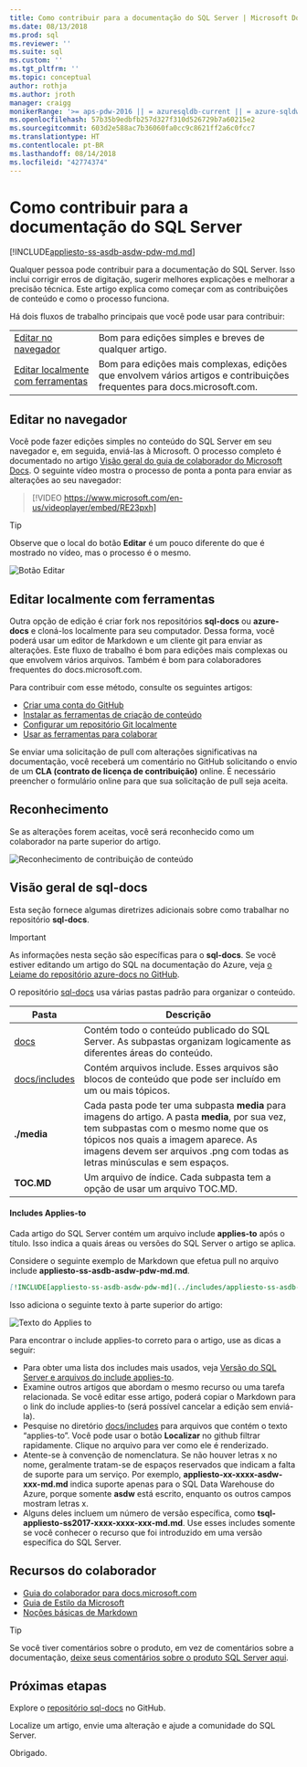```yaml
---
title: Como contribuir para a documentação do SQL Server | Microsoft Docs
ms.date: 08/13/2018
ms.prod: sql
ms.reviewer: ''
ms.suite: sql
ms.custom: ''
ms.tgt_pltfrm: ''
ms.topic: conceptual
author: rothja
ms.author: jroth
manager: craigg
monikerRange: '>= aps-pdw-2016 || = azuresqldb-current || = azure-sqldw-latest || >= sql-server-2016 || >= sql-server-linux-2017 || = sqlallproducts-allversions'
ms.openlocfilehash: 57b35b9edbfb257d327f310d526729b7a60215e2
ms.sourcegitcommit: 603d2e588ac7b36060fa0cc9c8621ff2a6c0fcc7
ms.translationtype: HT
ms.contentlocale: pt-BR
ms.lasthandoff: 08/14/2018
ms.locfileid: "42774374"
---
```

# <a name="how-to-contribute-to-sql-server-documentation"></a>Como contribuir para a documentação do SQL Server

[!INCLUDE[appliesto-ss-asdb-asdw-pdw-md.md](../includes/appliesto-ss-asdb-asdw-pdw-md.md)]

Qualquer pessoa pode contribuir para a documentação do SQL Server. Isso inclui corrigir erros de digitação, sugerir melhores explicações e melhorar a precisão técnica. Este artigo explica como começar com as contribuições de conteúdo e como o processo funciona.

Há dois fluxos de trabalho principais que você pode usar para contribuir:

|||
|---|---|
| [Editar no navegador](#githubui) | Bom para edições simples e breves de qualquer artigo. |
| [Editar localmente com ferramentas](#tools) | Bom para edições mais complexas, edições que envolvem vários artigos e contribuições frequentes para docs.microsoft.com. |

## <a id="githubui"></a> Editar no navegador

Você pode fazer edições simples no conteúdo do SQL Server em seu navegador e, em seguida, enviá-las à Microsoft. O processo completo é documentado no artigo [Visão geral do guia de colaborador do Microsoft Docs](https://docs.microsoft.com/contribute/#quick-edits-to-existing-documents). O seguinte vídeo mostra o processo de ponta a ponta para enviar as alterações ao seu navegador:

> [!VIDEO https://www.microsoft.com/en-us/videoplayer/embed/RE23pxh]

> [!TIP]
> Observe que o local do botão **Editar** é um pouco diferente do que é mostrado no vídeo, mas o processo é o mesmo.
>
> ![Botão Editar](./media/sql-server-docs-contribute/edit-sql-server-docs.png)

## <a id="tools"></a> Editar localmente com ferramentas

Outra opção de edição é criar fork nos repositórios **sql-docs** ou **azure-docs** e cloná-los localmente para seu computador. Dessa forma, você poderá usar um editor de Markdown e um cliente git para enviar as alterações. Este fluxo de trabalho é bom para edições mais complexas ou que envolvem vários arquivos. Também é bom para colaboradores frequentes do docs.microsoft.com.

Para contribuir com esse método, consulte os seguintes artigos:

- [Criar uma conta do GitHub](https://docs.microsoft.com/contribute/get-started-setup-github)
- [Instalar as ferramentas de criação de conteúdo](https://docs.microsoft.com/contribute/get-started-setup-tools)
- [Configurar um repositório Git localmente](https://docs.microsoft.com/contribute/get-started-setup-local)
- [Usar as ferramentas para colaborar](https://docs.microsoft.com/contribute/how-to-write-workflows-major)

Se enviar uma solicitação de pull com alterações significativas na documentação, você receberá um comentário no GitHub solicitando o envio de um **CLA (contrato de licença de contribuição)** online. É necessário preencher o formulário online para que sua solicitação de pull seja aceita.

## <a name="recognition"></a>Reconhecimento

Se as alterações forem aceitas, você será reconhecido como um colaborador na parte superior do artigo.

![Reconhecimento de contribuição de conteúdo](./media/sql-server-docs-contribute/contribution-recognition.png)

## <a name="sql-docs-overview"></a>Visão geral de sql-docs

Esta seção fornece algumas diretrizes adicionais sobre como trabalhar no repositório **sql-docs**.

> [!IMPORTANT]
> As informações nesta seção são específicas para o **sql-docs**. Se você estiver editando um artigo do SQL na documentação do Azure, veja [o Leiame do repositório azure-docs no GitHub](https://github.com/MicrosoftDocs/azure-docs/blob/master/README.md).

O repositório [sql-docs](https://github.com/MicrosoftDocs/sql-docs) usa várias pastas padrão para organizar o conteúdo.

| Pasta | Descrição |
|---|---|
| [docs](https://github.com/MicrosoftDocs/sql-docs/tree/live/docs) | Contém todo o conteúdo publicado do SQL Server. As subpastas organizam logicamente as diferentes áreas do conteúdo. |
| [docs/includes](https://github.com/MicrosoftDocs/sql-docs/tree/live/docs/includes) | Contém arquivos include. Esses arquivos são blocos de conteúdo que pode ser incluído em um ou mais tópicos. |
| **./media** | Cada pasta pode ter uma subpasta **media** para imagens do artigo. A pasta **media**, por sua vez, tem subpastas com o mesmo nome que os tópicos nos quais a imagem aparece. As imagens devem ser arquivos .png com todas as letras minúsculas e sem espaços. |
| **TOC.MD** | Um arquivo de índice. Cada subpasta tem a opção de usar um arquivo TOC.MD. |

#### <a name="applies-to-includes"></a>Includes Applies-to

Cada artigo do SQL Server contém um arquivo include **applies-to** após o título. Isso indica a quais áreas ou versões do SQL Server o artigo se aplica.

Considere o seguinte exemplo de Markdown que efetua pull no arquivo include **appliesto-ss-asdb-asdw-pdw-md.md**.

```Markdown
[!INCLUDE[appliesto-ss-asdb-asdw-pdw-md](../includes/appliesto-ss-asdb-asdw-pdw-md.md)]
```

Isso adiciona o seguinte texto à parte superior do artigo:

![Texto do Applies to](./media/sql-server-docs-contribute/applies-to.png)

Para encontrar o include applies-to correto para o artigo, use as dicas a seguir:

- Para obter uma lista dos includes mais usados, veja [Versão do SQL Server e arquivos do include applies-to](applies-to-includes.md).
- Examine outros artigos que abordam o mesmo recurso ou uma tarefa relacionada. Se você editar esse artigo, poderá copiar o Markdown para o link do include applies-to (será possível cancelar a edição sem enviá-la).
- Pesquise no diretório [docs/includes](https://github.com/MicrosoftDocs/sql-docs/tree/live/docs/includes) para arquivos que contém o texto “applies-to”. Você pode usar o botão **Localizar** no github filtrar rapidamente. Clique no arquivo para ver como ele é renderizado.
- Atente-se à convenção de nomenclatura. Se não houver letras x no nome, geralmente tratam-se de espaços reservados que indicam a falta de suporte para um serviço. Por exemplo, **appliesto-xx-xxxx-asdw-xxx-md.md** indica suporte apenas para o SQL Data Warehouse do Azure, porque somente **asdw** está escrito, enquanto os outros campos mostram letras x.
- Alguns deles incluem um número de versão específica, como **tsql-appliesto-ss2017-xxxx-xxxx-xxx-md.md**. Use esses includes somente se você conhecer o recurso que foi introduzido em uma versão específica do SQL Server.

## <a name="contributor-resources"></a>Recursos do colaborador

- [Guia do colaborador para docs.microsoft.com](https://docs.microsoft.com/en-us/contribute/)
- [Guia de Estilo da Microsoft](https://docs.microsoft.com/en-us/teamblog/style-guide)
- [Noções básicas de Markdown](https://help.github.com/articles/getting-started-with-writing-and-formatting-on-github/)

> [!TIP]
> Se você tiver comentários sobre o produto, em vez de comentários sobre a documentação, [deixe seus comentários sobre o produto SQL Server aqui](https://feedback.azure.com/forums/908035-sql-server).

## <a name="next-steps"></a>Próximas etapas

Explore o [repositório sql-docs](https://github.com/MicrosoftDocs/sql-docs) no GitHub.

Localize um artigo, envie uma alteração e ajude a comunidade do SQL Server. 

Obrigado.
